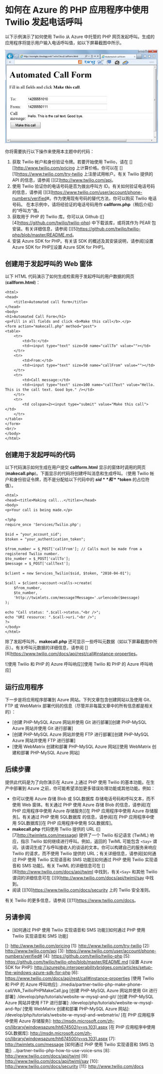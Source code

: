 <properties title="How to make a phone call from Twilio (PHP) - Azure" pageTitle="How to make a phone call from Twilio (PHP) - Azure" metaKeywords="Azure PHP Twilio, Azure Twilio, Azure phone calls, Azure twilio, Azure SMS, Azure SMS, Azure voice calls, azure voice calls, Azure text messages, Azure text messages, PHP twilio Azure" description="Learn how to make a phone call and send a SMS message with the Twilio API service on Azure. Samples are for PHP application." documentationCenter="PHP" services="" solutions="" videoId="" scriptId="" authors="robmcm" manager="wpickett" editor="mollybos" />
<tags ms.service=""
    ms.date=""
    wacn.date=""
    />

# 如何在 Azure 的 PHP 应用程序中使用 Twilio 发起电话呼叫

以下示例演示了如何使用 Twilio 从 Azure 中托管的 PHP 网页发起呼叫。生成的应用程序将提示用户输入电话呼叫值，如以下屏幕截图中所示。

![使用 Twilio 和 PHP 的 Azure 呼叫窗体][使用 Twilio 和 PHP 的 Azure 呼叫窗体]

你将需要执行以下操作来使用本主题中的代码：

1.  获取 Twilio 帐户和身份验证令牌。若要开始使用 Twilio，请在 [][]<http://www.twilio.com/pricing></a> 上计算价格。你可以在 [][1]<https://www.twilio.com/try-twilio></a> 上注册试用帐户。有关 Twilio 提供的 API 的信息，请参阅 [][2]<http://www.twilio.com/api></a>。
2.  使用 Twilio 验证你的电话号码是否为拨出呼叫方 ID。有关如何验证电话号码的信息，请参阅 [][3]<https://www.twilio.com/user/account/phone-numbers/verified>\#</a>。作为使用现有号码的替代方法，你可以购买 Twilio 电话号码。
    在本示例中，请将经验证的电话号码用作 **callform.php**（稍后介绍）的“呼叫方”值。
3.  获取用于 PHP 的 Twilio 库。你可以从 Github ([][4]<https://github.com/twilio/twilio-php></a>) 中下载该库，或将其作为 PEAR 包安装。有关详细信息，请参阅 [][5]<https://github.com/twilio/twilio-php/blob/master/README.md></a>。
4.  安装 Azure SDK for PHP。有关该 SDK 的概述及其安装说明，请参阅[设置 Azure SDK for PHP][设置 Azure SDK for PHP]。

## 创建用于发起呼叫的 Web 窗体

以下 HTML 代码演示了如何生成检索用于发起呼叫的用户数据的网页 (**callform.html**)：

    <html>
    <head>
        <title>Automated call form</title>
    </head>
    <body>
    <h1>Automated Call Form</h1>
    <p>Fill in all fields and click <b>Make this call</b>.</p>
    <form action="makecall.php" method="post">
    <table>
        <tr>
            <td>To:</td>
            <td><input type="text" size=50 name="callTo" value=""></td>
        </tr>
        <tr>
            <td>From:</td>
            <td><input type="text" size=50 name="callFrom" value=""></td>
        </tr>
        <tr>
            <td>Call message:</td>
            <td><input type="text" size=100 name="callText" value="Hello. This is the call text. Good bye." /></td>
        </tr>
        <tr>
            <td colspan=2><input type="submit" value="Make this call"></td>
        </tr>
    </table>
    </form>
    <br/>
    </body>
    </html>

## 创建用于发起呼叫的代码

以下代码演示如何生成在用户提交 **callform.html** 显示的窗体时调用的网页 (**makecall.php**)。下面显示的代码将创建呼叫消息和生成呼叫。（使用 Twilio 帐户和身份验证令牌，而不是分配给以下代码中的 **$sid** 和 **$token** 的占位符值）。

    <html>
    <head><title>Making call...</title></head>
    <body>
    <p>Your call is being made.</p>

    <?php
    require_once 'Services/Twilio.php';

    $sid = "your_account_sid";
    $token = "your_authentication_token";

    $from_number = $_POST['callFrom']; // Calls must be made from a registered Twilio number.
    $to_number = $_POST['callTo'];
    $message = $_POST['callText'];

    $client = new Services_Twilio($sid, $token, "2010-04-01");

    $call = $client->account->calls->create(
        $from_number, 
        $to_number,
        'http://twimlets.com/message?Message='.urlencode($message)
    );

    echo "Call status: ".$call->status."<br />";
    echo "URI resource: ".$call->uri."<br />";
    ?>
    </body>
    </html>

除了发起呼叫外，**makecall.php** 还可显示一些呼叫元数据（如以下屏幕截图中所示）。有关呼叫元数据的详细信息，请参阅 [][6]<https://www.twilio.com/docs/api/rest/call#instance-properties></a>。

![使用 Twilio 和 PHP 的 Azure 呼叫响应][使用 Twilio 和 PHP 的 Azure 呼叫响应]

## 运行应用程序

下一步是将应用程序部署到 Azure 网站。下列文章包含创建网站以及使用 Git、FTP 或 WebMatrix 部署代码的信息（尽管并非每篇文章中的所有信息都是相关的）：

-   [创建 PHP-MySQL Azure 网站并使用 Git 进行部署][创建 PHP-MySQL Azure 网站并使用 Git 进行部署]
-   [创建 PHP-MySQL Azure 网站并使用 FTP 进行部署][创建 PHP-MySQL Azure 网站并使用 FTP 进行部署]
-   [使用 WebMatrix 创建和部署 PHP-MySQL Azure 网站][使用 WebMatrix 创建和部署 PHP-MySQL Azure 网站]

## 后续步骤

提供此代码是为了向你演示在 Azure 上通过 PHP 使用 Twilio 的基本功能。在生产中部署到 Azure 之前，你可能希望添加更多错误处理功能或其他功能。例如：

-   你可以使用 Azure 存储 Blob 或 SQL数据库 存储电话号码和呼叫文本，而不使用 Web 窗体。有关通过 PHP 使用 Azure 存储 Blob 的信息，请参阅[在 PHP 应用程序中使用 Azure 存储服务][在 PHP 应用程序中使用 Azure 存储服务]。有关通过 PHP 使用 SQL数据库 的信息，请参阅[在 PHP 应用程序中使用 SQL数据库][在 PHP 应用程序中使用 SQL数据库]。
-   **makecall.php** 代码使用 Twilio 提供的 URL ([][7]<http://twimlets.com/message></a>) 提供了一个 Twilio 标记语言 (TwiML) 响应，指示 Twilio 如何继续进行呼叫。例如，返回的 TwiML 可能包含 `<Say>` 谓词，该谓词生成了与呼叫接收人的谈话的文本。你可以构建自己的服务来响应 Twilio 的请求，而不使用 Twilio 提供的 URL；有关详细信息，请参阅[如何通过 PHP 使用 Twilio 实现语音和 SMS 功能][如何通过 PHP 使用 Twilio 实现语音和 SMS 功能]。有关 TwiML 的详细信息可在 [][8]<http://www.twilio.com/docs/api/twiml></a> 中找到，有关`<Say>` 和其他 Twilio 谓词的详细信息可在 [][9]<http://www.twilio.com/docs/api/twiml/say></a> 中找到。
-   阅读 [][10]<https://www.twilio.com/docs/security></a> 上的 Twilio 安全准则。

有关 Twilio 的更多信息，请参阅 [][11]<https://www.twilio.com/docs></a>。

## 另请参阅

-   [如何通过 PHP 使用 Twilio 实现语音和 SMS 功能][如何通过 PHP 使用 Twilio 实现语音和 SMS 功能]

  [使用 Twilio 和 PHP 的 Azure 呼叫窗体]: ./media/partner-twilio-php-make-phone-call/WA_TwilioPHPCallForm.jpg
  []: http://www.twilio.com/pricing
  [1]: http://www.twilio.com/try-twilio
  [2]: http://www.twilio.com/api
  [3]: https://www.twilio.com/user/account/phone-numbers/verified#
  [4]: https://github.com/twilio/twilio-php
  [5]: https://github.com/twilio/twilio-php/blob/master/README.md
  [设置 Azure SDK for PHP]: http://azurephp.interoperabilitybridges.com/articles/setup-the-windows-azure-sdk-for-php
  [6]: https://www.twilio.com/docs/api/rest/call#instance-properties
  [使用 Twilio 和 PHP 的 Azure 呼叫响应]: ./media/partner-twilio-php-make-phone-call/WA_TwilioPHPMakeCall.jpg
  [创建 PHP-MySQL Azure 网站并使用 Git 进行部署]: /develop/php/tutorials/website-w-mysql-and-git/
  [创建 PHP-MySQL Azure 网站并使用 FTP 进行部署]: /develop/php/tutorials/website-w-mysql-and-ftp/
  [使用 WebMatrix 创建和部署 PHP-MySQL Azure 网站]: /develop/php/tutorials/website-w-mysql-and-webmatrix/
  [在 PHP 应用程序中使用 Azure 存储服务]: http://msdn.microsoft.com/zh-cn/library/windowsazure/hh674502(v=vs.103).aspx
  [在 PHP 应用程序中使用 SQL数据库]: http://msdn.microsoft.com/zh-cn/library/windowsazure/hh674500(v=vs.103).aspx
  [7]: http://twimlets.com/message
  [如何通过 PHP 使用 Twilio 实现语音和 SMS 功能]: ../partner-twilio-php-how-to-use-voice-sms
  [8]: http://www.twilio.com/docs/api/twiml
  [9]: http://www.twilio.com/docs/api/twiml/say
  [10]: http://www.twilio.com/docs/security
  [11]: http://www.twilio.com/docs
